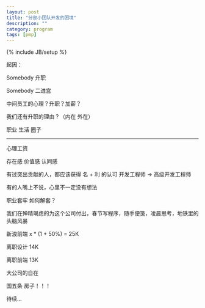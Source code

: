 ```yaml
---
layout: post
title: "分部小团队开发的困境"
description: ""
category: program
tags: [pmp]
---
```

{% include JB/setup %}

起因：

Somebody 升职

Somebody 二进宫

中间员工的心理？升职？加薪？

我们还有升职的理由？（内在 外在）

职业 生活 圈子

----

心理工资

存在感 价值感 认同感

有过突出贡献的人，都应该获得 名 + 利 的认可 开发工程师 -> 高级开发工程师

有的人嘴上不说，心里不一定没有想法


职业套牢 如何解套？

我们在殚精竭虑的为这个公司付出，春节写程序，随手便笺，凌晨思考，地铁里的头脑风暴

新浪前端 x * (1 + 50%) = 25K

离职设计 14K

离职前端 13K

大公司的自在

国五条 房子！！！



待续...
